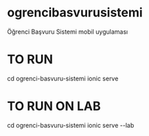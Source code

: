 # ogrencibasvurusistemi
Öğrenci Başvuru Sistemi mobil uygulaması

# TO RUN
cd ogrenci-basvuru-sistemi
ionic serve

# TO RUN ON LAB 
cd ogrenci-basvuru-sistemi
ionic serve --lab

